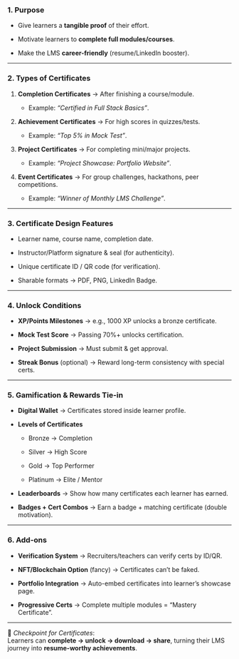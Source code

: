 ### **1. Purpose**

- Give learners a **tangible proof** of their effort.
    
- Motivate learners to **complete full modules/courses**.
    
- Make the LMS **career-friendly** (resume/LinkedIn booster).
    

---

### **2. Types of Certificates**

1. **Completion Certificates** → After finishing a course/module.
    
    - Example: _“Certified in Full Stack Basics”_.
        
2. **Achievement Certificates** → For high scores in quizzes/tests.
    
    - Example: _“Top 5% in Mock Test”_.
        
3. **Project Certificates** → For completing mini/major projects.
    
    - Example: _“Project Showcase: Portfolio Website”_.
        
4. **Event Certificates** → For group challenges, hackathons, peer competitions.
    
    - Example: _“Winner of Monthly LMS Challenge”_.
        

---

### **3. Certificate Design Features**

- Learner name, course name, completion date.
    
- Instructor/Platform signature & seal (for authenticity).
    
- Unique certificate ID / QR code (for verification).
    
- Sharable formats → PDF, PNG, LinkedIn Badge.
    

---

### **4. Unlock Conditions**

- **XP/Points Milestones** → e.g., 1000 XP unlocks a bronze certificate.
    
- **Mock Test Score** → Passing 70%+ unlocks certification.
    
- **Project Submission** → Must submit & get approval.
    
- **Streak Bonus** (optional) → Reward long-term consistency with special certs.
    

---

### **5. Gamification & Rewards Tie-in**

- **Digital Wallet** → Certificates stored inside learner profile.
    
- **Levels of Certificates**
    
    - Bronze → Completion
        
    - Silver → High Score
        
    - Gold → Top Performer
        
    - Platinum → Elite / Mentor
        
- **Leaderboards** → Show how many certificates each learner has earned.
    
- **Badges + Cert Combos** → Earn a badge + matching certificate (double motivation).
    

---

### **6. Add-ons**

- **Verification System** → Recruiters/teachers can verify certs by ID/QR.
    
- **NFT/Blockchain Option** (fancy) → Certificates can’t be faked.
    
- **Portfolio Integration** → Auto-embed certificates into learner’s showcase page.
    
- **Progressive Certs** → Complete multiple modules = “Mastery Certificate”.
    

---

📍 _Checkpoint for Certificates_:  
Learners can **complete → unlock → download → share**, turning their LMS journey into **resume-worthy achievements**.